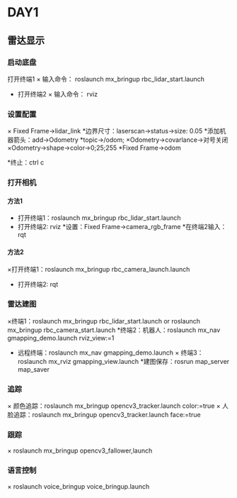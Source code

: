 # DAY1
## 雷达显示
### 启动底盘
 打开终端1
× 输入命令：
roslaunch mx_bringup rbc_lidar_start.launch
* 打开终端2
× 输入命令：
rviz
### 设置配置
× Fixed Frame->lidar_link
*边界尺寸：laserscan->status->size: 0.05
*添加机器箭头：add->Odometry
*topic->/odom;
×Odometry->covarlance->对号关闭
×Odometry->shape->color->0;25;255
*Fixed Frame->odom


*终止：ctrl c

### 打开相机
#### 方法1
* 打开终端1：roslaunch mx_bringup rbc_lidar_start.launch
* 打开终端2: rviz
*设置：Fixed Frame->camera_rgb_frame
*在终端2输入：rqt
#### 方法2
×打开终端1：roslaunch mx_bringup rbc_camera_launch.launch
* 打开终端2: rqt
### 雷达建图
×终端1：roslaunch mx_bringup rbc_lidar_start.launch
	or	roslaunch mx_bringup rbc_camera_start.launch
*终端2：机器人：roslaunch mx_nav gmapping_demo.launch rviz_view:=1
*	远程终端：roslaunch mx_nav gmapping_demo.launch
×		终端3：roslaunch mx_rviz gmapping_view.launch
*建图保存：rosrun map_server map_saver
### 追踪 
× 颜色追踪：roslaunch mx_bringup opencv3_tracker.launch color:=true
× 人脸追踪：roslaunch mx_bringup opencv3_tracker.launch face:=true
### 跟踪
× roslaunch mx_bringup opencv3_fallower,launch
### 语言控制
× roslaunch voice_bringup voice_bringup.launch
